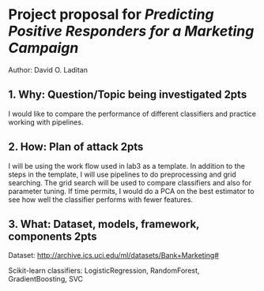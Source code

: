 # Project proposal for *Predicting Positive Responders for a Marketing Campaign*
Author: David O. Laditan

## 1. Why: Question/Topic being investigated 2pts

I would like to compare the performance of different classifiers and practice working with pipelines. 

## 2. How: Plan of attack 2pts
I will be using the work flow used in lab3 as a template. In addition to the steps in the template, I will use pipelines to do preprocessing and grid searching. The grid search will be used to compare classifiers and also for parameter tuning. If time permits, I would do a PCA on the best estimator to see how well the classifier performs with fewer features.  

## 3. What: Dataset, models, framework, components 2pts
Dataset: http://archive.ics.uci.edu/ml/datasets/Bank+Marketing#

Scikit-learn classifiers: LogisticRegression, RandomForest, GradientBoosting, SVC
